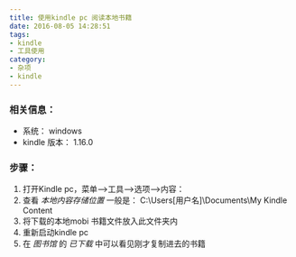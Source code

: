 ```yaml
---
title: 使用kindle pc 阅读本地书籍
date: 2016-08-05 14:28:51
tags: 
- kindle
- 工具使用
category:
- 杂项
- kindle
---
```


    
### 相关信息：
- 系统： windows
- kindle 版本： 1.16.0

    
### 步骤：
1. 打开Kindle pc，菜单-->工具-->选项-->内容：
2. 查看 _本地内容存储位置_ 一般是：
	C:\Users\[用户名]\Documents\My Kindle Content
3. 将下载的本地mobi 书籍文件放入此文件夹内
4. 重新启动kindle pc
5. 在 _图书馆_ 的 _已下载_ 中可以看见刚才复制进去的书籍


